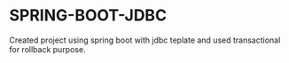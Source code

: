 # SPRING-BOOT-JDBC
Created project using spring boot with jdbc teplate and used transactional for rollback purpose.

